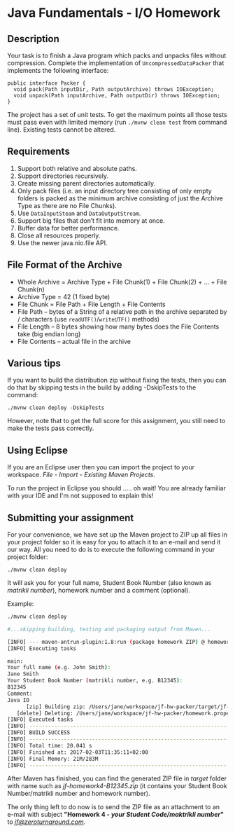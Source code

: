 Java Fundamentals - I/O Homework
===========

Description
----------

Your task is to finish a Java program which packs and unpacks files without compression. Complete the implementation of `UncompressedDataPacker` that implements the following interface:

```
public interface Packer {
  void pack(Path inputDir, Path outputArchive) throws IOException;
  void unpack(Path inputArchive, Path outputDir) throws IOException;
}
```

The project has a set of unit tests. To get the maximum points all those tests must pass even with limited memory (run `./mvnw clean test` from command line). Existing tests cannot be altered.

Requirements
----------

1. Support both relative and absolute paths.
2. Support directories recursively.
3. Create missing parent directories automatically.
4. Only pack files (i.e. an input directory tree consisting of only empty folders is packed as the minimum archive consisting of just the Archive Type as there are no File Chunks).
5. Use `DataInputSteam` and `DataOutputStream`.
6. Support big files that don’t fit into memory at once.
7. Buffer data for better performance.
8. Close all resources properly.
9. Use the newer java.nio.file API.

File Format of the Archive
----------

* Whole Archive = Archive Type + File Chunk(1) + File Chunk(2) + … + File Chunk(n)
* Archive Type = 42 (1 fixed byte)
* File Chunk = File Path + File Length + File Contents
* File Path – bytes of a String of a relative path in the archive separated by / characters (use `readUTF()`/`writeUTF()` methods)
* File Length – 8 bytes showing how many bytes does the File Contents take (big endian long)
* File Contents – actual file in the archive

Various tips
-------------

If you want to build the distribution zip without fixing the tests, then you can do that by skipping tests in the build by adding -DskipTests to the command:
```shell
./mvnw clean deploy -DskipTests
```
However, note that to get the full score for this assignment, you still need to make the tests pass correctly.

Using Eclipse
-------------

If you are an Eclipse user then you can import the project to your workspace. *File* - *Import* - *Existing Maven Projects*.

To run the project in Eclipse you should ..... oh wait! You are already familiar with your IDE and I'm not supposed to explain this!

Submitting your assignment
--------------------------

For your convenience, we have set up the Maven project to ZIP up all files in your project folder so it is easy for you to attach it to an e-mail and send it our way. All you need to do is to execute the following command in your project folder:

```
./mvnw clean deploy
```

It will ask you for your full name, Student Book Number (also known as *matrikli number*), homework number and a comment (optional).

Example:

```bash
./mvnw clean deploy

#...skipping building, testing and packaging output from Maven...

[INFO] --- maven-antrun-plugin:1.8:run (package homework ZIP) @ homework4 ---
[INFO] Executing tasks

main:
Your full name (e.g. John Smith):
Jane Smith
Your Student Book Number (matrikli number, e.g. B12345):
B12345
Comment:
Java IO
      [zip] Building zip: /Users/jane/workspace/jf-hw-packer/target/jf-homework4-B12345.zip
   [delete] Deleting: /Users/jane/workspace/jf-hw-packer/homework.properties
[INFO] Executed tasks
[INFO] ------------------------------------------------------------------------
[INFO] BUILD SUCCESS
[INFO] ------------------------------------------------------------------------
[INFO] Total time: 20.041 s
[INFO] Finished at: 2017-02-03T11:35:11+02:00
[INFO] Final Memory: 21M/283M
[INFO] ------------------------------------------------------------------------
```

After Maven has finished, you can find the generated ZIP file in *target* folder with name such as 
*jf-homework4-B12345.zip* (it contains your Student Book Number/matrikli number and homework number).

The only thing left to do now is to send the ZIP file as an attachment to an e-mail with subject **"Homework 4 - *your Student Code/maktrikli number*"** to *jf@zeroturnaround.com*.
